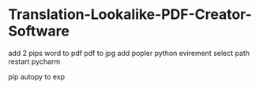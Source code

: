 # Translation-Lookalike-PDF-Creator-Software
add 2 pips
word to pdf
pdf to jpg
add popler 
python evirement select path 
restart pycharm

pip autopy to exp
